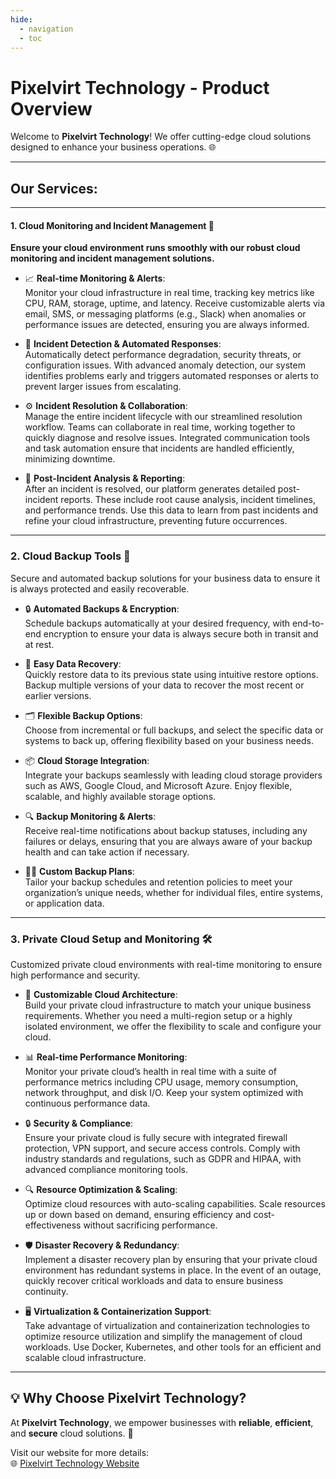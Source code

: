 ```yaml
---
hide:
  - navigation
  - toc
---
```



# Pixelvirt Technology - Product Overview 

Welcome to **Pixelvirt Technology**! We offer cutting-edge cloud solutions designed to enhance your business operations. 🌐

---
##  Our Services:  
---

#### 1. **Cloud Monitoring and Incident Management** 📡  
**Ensure your cloud environment runs smoothly with our robust cloud monitoring and incident management solutions.**  

- 📈 **Real-time Monitoring & Alerts**:  
  Monitor your cloud infrastructure in real time, tracking key metrics like CPU, RAM, storage, uptime, and latency. Receive customizable alerts via email, SMS, or messaging platforms (e.g., Slack) when anomalies or performance issues are detected, ensuring you are always informed.

- 🛑 **Incident Detection & Automated Responses**:  
  Automatically detect performance degradation, security threats, or configuration issues. With advanced anomaly detection, our system identifies problems early and triggers automated responses or alerts to prevent larger issues from escalating.

- ⚙️ **Incident Resolution & Collaboration**:  
  Manage the entire incident lifecycle with our streamlined resolution workflow. Teams can collaborate in real time, working together to quickly diagnose and resolve issues. Integrated communication tools and task automation ensure that incidents are handled efficiently, minimizing downtime.

- 🔄 **Post-Incident Analysis & Reporting**:  
  After an incident is resolved, our platform generates detailed post-incident reports. These include root cause analysis, incident timelines, and performance trends. Use this data to learn from past incidents and refine your cloud infrastructure, preventing future occurrences.

---

### 2. **Cloud Backup Tools** 💾  
Secure and automated backup solutions for your business data to ensure it is always protected and easily recoverable.  

- 🔒 **Automated Backups & Encryption**:  
  Schedule backups automatically at your desired frequency, with end-to-end encryption to ensure your data is always secure both in transit and at rest.

- 🔄 **Easy Data Recovery**:  
  Quickly restore data to its previous state using intuitive restore options. Backup multiple versions of your data to recover the most recent or earlier versions.

- 🗂️ **Flexible Backup Options**:  
  Choose from incremental or full backups, and select the specific data or systems to back up, offering flexibility based on your business needs.

- 📦 **Cloud Storage Integration**:  
  Integrate your backups seamlessly with leading cloud storage providers such as AWS, Google Cloud, and Microsoft Azure. Enjoy flexible, scalable, and highly available storage options.

- 🔍 **Backup Monitoring & Alerts**:  
  Receive real-time notifications about backup statuses, including any failures or delays, ensuring that you are always aware of your backup health and can take action if necessary.

- 🧑‍💼 **Custom Backup Plans**:  
  Tailor your backup schedules and retention policies to meet your organization’s unique needs, whether for individual files, entire systems, or application data.

---

### 3. **Private Cloud Setup and Monitoring** 🛠️  
Customized private cloud environments with real-time monitoring to ensure high performance and security.

- 🔧 **Customizable Cloud Architecture**:  
  Build your private cloud infrastructure to match your unique business requirements. Whether you need a multi-region setup or a highly isolated environment, we offer the flexibility to scale and configure your cloud.

- 📊 **Real-time Performance Monitoring**:  
  Monitor your private cloud’s health in real time with a suite of performance metrics including CPU usage, memory consumption, network throughput, and disk I/O. Keep your system optimized with continuous performance data.

- 🔒 **Security & Compliance**:  
  Ensure your private cloud is fully secure with integrated firewall protection, VPN support, and secure access controls. Comply with industry standards and regulations, such as GDPR and HIPAA, with advanced compliance monitoring tools.

- 🔍 **Resource Optimization & Scaling**:  
  Optimize cloud resources with auto-scaling capabilities. Scale resources up or down based on demand, ensuring efficiency and cost-effectiveness without sacrificing performance.

- 🛡️ **Disaster Recovery & Redundancy**:  
  Implement a disaster recovery plan by ensuring that your private cloud environment has redundant systems in place. In the event of an outage, quickly recover critical workloads and data to ensure business continuity.

- 🖥️ **Virtualization & Containerization Support**:  
  Take advantage of virtualization and containerization technologies to optimize resource utilization and simplify the management of cloud workloads. Use Docker, Kubernetes, and other tools for an efficient and scalable cloud infrastructure.

---

## 💡 Why Choose Pixelvirt Technology?

At **Pixelvirt Technology**, we empower businesses with **reliable**, **efficient**, and **secure** cloud solutions. 💼  

Visit our website for more details:  
🌐 [Pixelvirt Technology Website](https://pixelvirt.com/)

